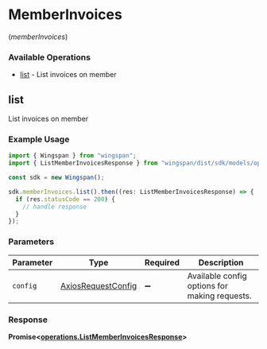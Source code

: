 # MemberInvoices
(*memberInvoices*)

### Available Operations

* [list](#list) - List invoices on member

## list

List invoices on member

### Example Usage

```typescript
import { Wingspan } from "wingspan";
import { ListMemberInvoicesResponse } from "wingspan/dist/sdk/models/operations";

const sdk = new Wingspan();

sdk.memberInvoices.list().then((res: ListMemberInvoicesResponse) => {
  if (res.statusCode == 200) {
    // handle response
  }
});
```

### Parameters

| Parameter                                                    | Type                                                         | Required                                                     | Description                                                  |
| ------------------------------------------------------------ | ------------------------------------------------------------ | ------------------------------------------------------------ | ------------------------------------------------------------ |
| `config`                                                     | [AxiosRequestConfig](https://axios-http.com/docs/req_config) | :heavy_minus_sign:                                           | Available config options for making requests.                |


### Response

**Promise<[operations.ListMemberInvoicesResponse](../../models/operations/listmemberinvoicesresponse.md)>**

